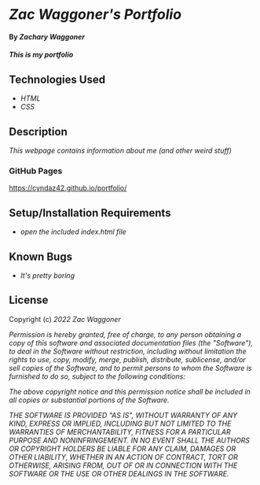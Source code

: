 # _Zac Waggoner's Portfolio_

#### By _Zachary Waggoner_

#### _This is my portfolio_

## Technologies Used

* _HTML_
* _CSS_

## Description

_This webpage contains information about me (and other weird stuff)_

### GitHub Pages
https://cyndaz42.github.io/portfolio/

## Setup/Installation Requirements

* _open the included index.html file_

## Known Bugs

* _It's pretty boring_

## License

Copyright (c) _2022_ _Zac Waggoner_

_Permission is hereby granted, free of charge, to any person obtaining a copy of this software and associated documentation files (the "Software"), to deal in the Software without restriction, including without limitation the rights to use, copy, modify, merge, publish, distribute, sublicense, and/or sell copies of the Software, and to permit persons to whom the Software is furnished to do so, subject to the following conditions:_

_The above copyright notice and this permission notice shall be included in all copies or substantial portions of the Software._

_THE SOFTWARE IS PROVIDED "AS IS", WITHOUT WARRANTY OF ANY KIND, EXPRESS OR IMPLIED, INCLUDING BUT NOT LIMITED TO THE WARRANTIES OF MERCHANTABILITY, FITNESS FOR A PARTICULAR PURPOSE AND NONINFRINGEMENT. IN NO EVENT SHALL THE AUTHORS OR COPYRIGHT HOLDERS BE LIABLE FOR ANY CLAIM, DAMAGES OR OTHER LIABILITY, WHETHER IN AN ACTION OF CONTRACT, TORT OR OTHERWISE, ARISING FROM, OUT OF OR IN CONNECTION WITH THE SOFTWARE OR THE USE OR OTHER DEALINGS IN THE SOFTWARE._